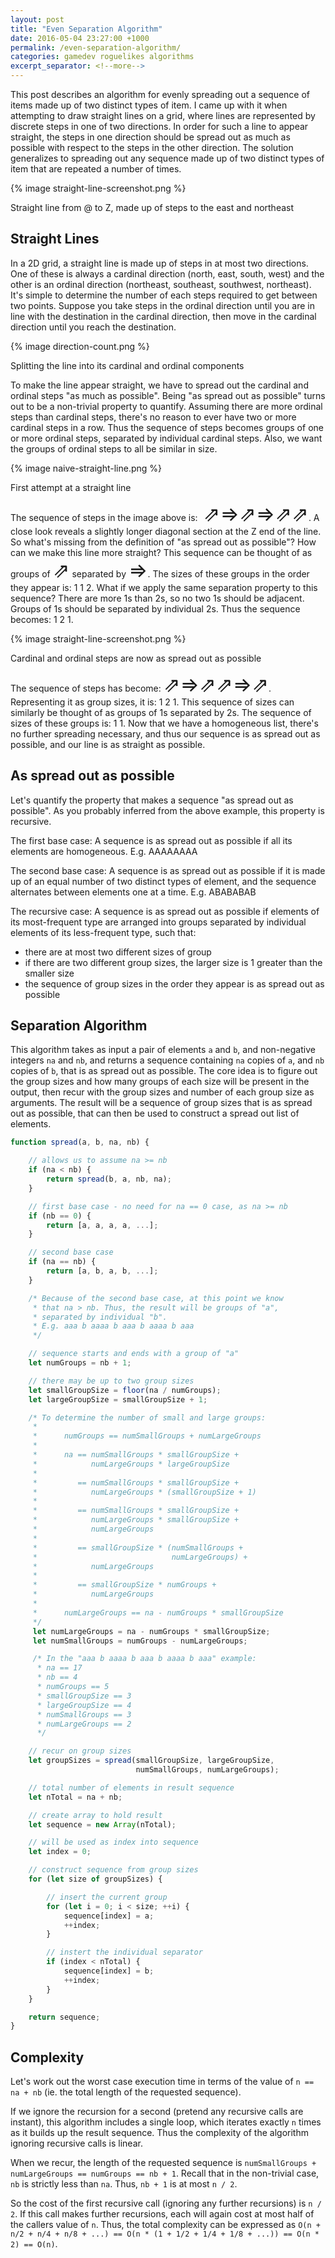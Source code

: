 ```yaml
---
layout: post
title: "Even Separation Algorithm"
date: 2016-05-04 23:27:00 +1000
permalink: /even-separation-algorithm/
categories: gamedev roguelikes algorithms
excerpt_separator: <!--more-->
---
```


This post describes an algorithm for evenly spreading out a sequence of items made
up of
two distinct types of item. I came up with it when attempting to draw straight
lines on a grid, where lines are represented by discrete steps in one of two
directions. In order for such a line to appear straight, the steps in one
direction should be spread out as much as possible with respect to the steps in
the other direction. The solution generalizes to spreading out any sequence
made up of two distinct types of item that are repeated a number of times.

{% image straight-line-screenshot.png %}

<!--more-->

<p class="label">
Straight line from @ to Z, made up of steps to the east and northeast
</p>

<style>
span.arrows {
    font-size: 24pt;
}
</style>

## Straight Lines

In a 2D grid, a straight line is made up of steps in at most two directions. One
of these is always a cardinal direction (north, east, south, west) and the other
is an ordinal direction (northeast, southeast, southwest, northeast). It's
simple to determine the number of each steps required to get between two points.
Suppose you take steps in the ordinal direction until you are in line with the
destination in the cardinal direction, then move in the cardinal direction until
you reach the destination.

{% image direction-count.png %}
<p class="label">
Splitting the line into its cardinal and ordinal components
</p>

To make the line appear straight, we have to spread out the cardinal and ordinal
steps "as much as possible". Being "as spread out as possible" turns out to be a
non-trivial property to quantify. Assuming there are more ordinal steps than
cardinal steps, there's no reason to ever have two or more cardinal steps in a
row. Thus the sequence of steps becomes groups of one or more ordinal steps,
separated by individual cardinal steps. Also, we want the groups of ordinal
steps to all be similar in size.

{% image naive-straight-line.png %}
<p class="label">
First attempt at a straight line
</p>

The sequence of steps in the image above is:<span class="arrows">
⇗⇒⇗⇒⇗⇗</span>. A close look reveals a slightly
longer diagonal section at the Z end of the line. So what's missing from the
definition of "as spread out as possible"? How can we make this line more straight?
This sequence can be thought of as groups of <span class="arrows">⇗</span>
separated by <span class="arrows">⇒</span>. The sizes of these groups in the
order they appear is: 1 1 2.
What if we apply the same separation property to this sequence? There are more
1s than 2s, so no two 1s should be adjacent. Groups of 1s should be separated by
individual 2s. Thus the sequence becomes: 1 2 1.

{% image straight-line-screenshot.png %}
<p class="label">
Cardinal and ordinal steps are now as spread out as possible
</p>

The sequence of steps has become:
<span class="arrows">
⇗⇒⇗⇗⇒⇗</span>.
Representing it as group sizes, it is: 1 2 1.
This sequence of sizes can similarly be thought of as groups of 1s separated by
2s. The sequence of sizes of these groups is: 1 1. Now that we have a homogeneous
list, there's no further spreading necessary, and thus our sequence is as spread
out as possible, and our line is as straight as possible.

## As spread out as possible

Let's quantify the property that makes a sequence "as spread out as possible".
As you probably inferred from the above example, this property is recursive.

The first base case: A sequence is as spread out as possible if all its elements are
homogeneous. E.g. AAAAAAAA

The second base case: A sequence is as spread out
as possible if it is made up of an equal number of two distinct types of
element, and the sequence alternates between elements one at a time. E.g.
ABABABAB

The recursive case: A sequence is as spread out as possible if elements of its
most-frequent type
are arranged into groups separated by individual elements of its less-frequent
type, such that:

- there are at most two different sizes of group
- if there are two different group sizes, the larger size is 1 greater than the
  smaller size
- the sequence of group sizes in the order they appear is as spread out as possible

## Separation Algorithm

This algorithm takes as input a pair of elements `a` and `b`, and non-negative
integers `na` and `nb`, and returns a sequence containing `na` copies of `a`, and
`nb` copies of `b`, that is as spread out as possible. The core idea is to
figure out the group sizes and how many groups of each size will be present in
the output, then recur with the group sizes and number of each group size as
arguments. The result will be a sequence of group sizes that is as spread out as
possible, that can then be used to construct a spread out list of elements.

```javascript
function spread(a, b, na, nb) {

    // allows us to assume na >= nb
    if (na < nb) {
        return spread(b, a, nb, na);
    }

    // first base case - no need for na == 0 case, as na >= nb
    if (nb == 0) {
        return [a, a, a, a, ...];
    }

    // second base case
    if (na == nb) {
        return [a, b, a, b, ...];
    }

    /* Because of the second base case, at this point we know
     * that na > nb. Thus, the result will be groups of "a",
     * separated by individual "b".
     * E.g. aaa b aaaa b aaa b aaaa b aaa
     */

    // sequence starts and ends with a group of "a"
    let numGroups = nb + 1;

    // there may be up to two group sizes
    let smallGroupSize = floor(na / numGroups);
    let largeGroupSize = smallGroupSize + 1;

    /* To determine the number of small and large groups:
     *
     *      numGroups == numSmallGroups + numLargeGroups
     *
     *      na == numSmallGroups * smallGroupSize +
     *            numLargeGroups * largeGroupSize
     *
     *         == numSmallGroups * smallGroupSize +
     *            numLargeGroups * (smallGroupSize + 1)
     *
     *         == numSmallGroups * smallGroupSize +
     *            numLargeGroups * smallGroupSize +
     *            numLargeGroups
     *
     *         == smallGroupSize * (numSmallGroups +
     *                              numLargeGroups) +
     *            numLargeGroups
     *
     *         == smallGroupSize * numGroups +
     *            numLargeGroups
     *
     *      numLargeGroups == na - numGroups * smallGroupSize
     */
     let numLargeGroups = na - numGroups * smallGroupSize;
     let numSmallGroups = numGroups - numLargeGroups;

     /* In the "aaa b aaaa b aaa b aaaa b aaa" example:
      * na == 17
      * nb == 4
      * numGroups == 5
      * smallGroupSize == 3
      * largeGroupSize == 4
      * numSmallGroups == 3
      * numLargeGroups == 2
      */

    // recur on group sizes
    let groupSizes = spread(smallGroupSize, largeGroupSize,
                            numSmallGroups, numLargeGroups);

    // total number of elements in result sequence
    let nTotal = na + nb;

    // create array to hold result
    let sequence = new Array(nTotal);

    // will be used as index into sequence
    let index = 0;

    // construct sequence from group sizes
    for (let size of groupSizes) {

        // insert the current group
        for (let i = 0; i < size; ++i) {
            sequence[index] = a;
            ++index;
        }

        // instert the individual separator
        if (index < nTotal) {
            sequence[index] = b;
            ++index;
        }
    }

    return sequence;
}

```

## Complexity

Let's work out the worst case execution time in terms of the value of `n == na + nb`
(ie. the total length of the requested sequence).

If we ignore the recursion for
a second (pretend any recursive calls are instant), this algorithm includes a
single loop, which iterates exactly `n` times as it builds up the result sequence.
Thus the complexity of the algorithm ignoring recursive calls is linear.

When we recur, the length of the requested sequence is
`numSmallGroups + numLargeGroups == numGroups == nb + 1`. Recall that in the
non-trivial case, `nb` is strictly less than `na`. Thus, `nb + 1` is at most
`n / 2`.

So the cost of the first recursive call (ignoring any further recursions) is
`n / 2`. If this call makes further recursions, each will again cost at most
half of the callers value of `n`. Thus, the total complexity can be expressed as
`O(n + n/2 + n/4 + n/8 + ...) == O(n * (1 + 1/2 + 1/4 + 1/8 + ...)) == O(n * 2)
== O(n)`.
